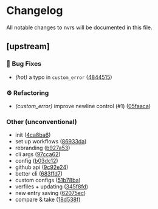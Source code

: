 # Changelog

All notable changes to nvrs will be documented in this file.

## [upstream]

### 🐛 Bug Fixes

- *(hot)* a typo in `custom_error` ([4844515](48445157be6b3ae9ca97d6c79f25b20529e30fd7))

### ⚙️ Refactoring

- *(custom_error)* improve newline control (#1) ([05faaca](05faaca79dd1306a818864ab80ae028a0217dd1e))

### Other (unconventional)

- init ([4ca8ba6](4ca8ba6f390d668e8d13caa0214f97c09115d4c3))
- set up workflows ([86933da](86933da3817c26fa3caa6a84bb3ecf4c4d2cae2a))
- rebranding ([b927a53](b927a536fddbde155979ef03ef0b800906ef777b))
- cli args ([97cca62](97cca6211308b3eef82f16e8289527e7490f10a4))
- config ([b03dc12](b03dc12e3686f0ef5e21f43731189a771d08d475))
- github api ([9c92e24](9c92e24d3a2a82eaaf84f3b37ce342a8b88181cd))
- better cli ([683ffd7](683ffd77f6fc03067b9929ee4c50f3c8600e75ff))
- custom configs ([51b78ba](51b78baf83eb9f1fb2190974a2668263d1ce2e6c))
- verfiles + updating ([345f8fd](345f8fda053074c150e7595e611b8d44dd603786))
- new entry saving ([62075ec](62075ecdb5d4666b6b3fec6e02c42913f544c75c))
- compare & take ([18d538f](18d538f738be4060fb65388cb822f09c8e00aebf))

<!-- generated by git-cliff :) -->
